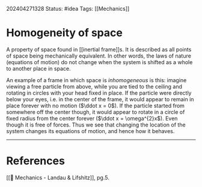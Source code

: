 202404271328
Status: #idea
Tags: [[Mechanics]]

# Homogeneity of space

A property of space found in [[inertial frame]]s. It is described as all points of space being mechanically equivalent. In other words, the laws of nature (equations of motion) do not change when the system is shifted as a whole to another place in space.

An example of a frame in which space is *inhomogeneous* is this: imagine viewing a free particle from above, while you are tied to the ceiling and rotating in circles with your head fixed in place. If the particle were directly below your eyes, i.e. in the center of the frame, it would appear to remain in place forever with no motion ($\ddot x = 0$). If the particle started from somewhere off the center though, it would appear to rotate in a circle of fixed radius from the center forever ($\ddot x = \omega^{2}x$). Even though it is free of forces. Thus we see that changing the location of the system changes its equations of motion, and hence how it behaves.

___
# References
[[📕 Mechanics - Landau & Lifshitz]], pg.5.
